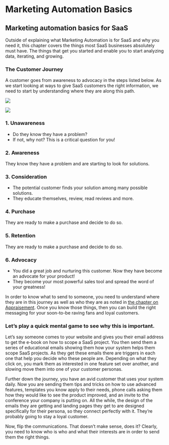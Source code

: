 # Marketing Automation Basics

## Marketing automation basics for SaaS

Outside of explaining what Marketing Automation is for SaaS and why you need it, this chapter covers the things most SaaS businesses absolutely must have. The things that get you started and enable you to start analyzing data, iterating, and growing.

### The Customer Journey

A customer goes from awareness to advocacy in the steps listed below. As we start looking at ways to give SaaS customers the right information, we need to start by understanding where they are along this path.  


![](https://lh6.googleusercontent.com/7cUpQW1lqsUGKValk4d8NZhxXcJUNxWBQbPMwXdNsoUB8je2vZkaFlnjGqIXhukNLk3LjoKTI22kEdGFkw_eva_mPLDgamqFAeUYyZmjMJ1U5yBhy3HH_EJlbn8oFpMQv_uGGO-a)

![](https://lh4.googleusercontent.com/Ts_bFp2QVh5XfxO17DVSALEej8hAJa3PosNGlZUjjJsPMyVvxwASnvnNZ2cgfI-NTQnXO2hJTRizERQJ4rpjNjiGe9z1SUrN_LD264IRJ-ReNcEFqqAG6ccsS6K17UbfjfPyCFK6)

### 1. Unawareness

* Do they know they have a problem?
* If not, why not? This is a critical question for you!

### 2. Awareness

They know they have a problem and are starting to look for solutions.

### 3. Consideration

* The potential customer finds your solution among many possible solutions.
* They educate themselves, review, read reviews and more.

### 4. Purchase

They are ready to make a purchase and decide to do so.

### 5. Retention

They are ready to make a purchase and decide to do so.

### 6. Advocacy

* You did a great job and nurturing this customer. Now they have become an advocate for your product!
* They become your most powerful sales tool and spread the word of your greatness!

In order to know what to send to someone, you need to understand where they are in this journey as well as who they are as noted in [the chapter on Appraisement](https://docs.google.com/document/d/1qLCH0YaNhxbutZeK9Oo87n9PhssDaHLkWLTPYW0UIMQ/edit#heading=h.y5okxgh434nx). Once you know those things, then you can build the right messaging for your soon-to-be raving fans and loyal customers.

### Let’s play a quick mental game to see why this is important.

Let’s say someone comes to your website and gives you their email address to get the e-book on how to scope a SaaS project. You then send them a series of educational emails showing them how your system helps them scope SaaS projects. As they get these emails there are triggers in each one that help you decide who these people are. Depending on what they click on, you mark them as interested in one feature set over another, and slowing move them into one of your customer personas.

Further down the journey, you have an avid customer that uses your system daily. Now you are sending them tips and tricks on how to use advanced features, templates you know apply to their needs, phone calls asking them how they would like to see the product improved, and an invite to the conference your company is putting on. All the while, the design of the emails they are getting and landing pages they get to are designed specifically for their persona, so they connect perfectly with it. They’re probably going to stay a loyal customer.

Now, flip the communications. That doesn’t make sense, does it? Clearly, you need to know who is who and what their interests are in order to send them the right things.

